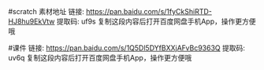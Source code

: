 #scratch 素材地址
链接: https://pan.baidu.com/s/1fyCkShiRTD-HJ8hu9EkVtw 提取码: uf9s 复制这段内容后打开百度网盘手机App，操作更方便哦


#课件
链接: https://pan.baidu.com/s/1Q5Dl5DYfBXXjAFvBc9363Q 提取码: uv6q 复制这段内容后打开百度网盘手机App，操作更方便哦
